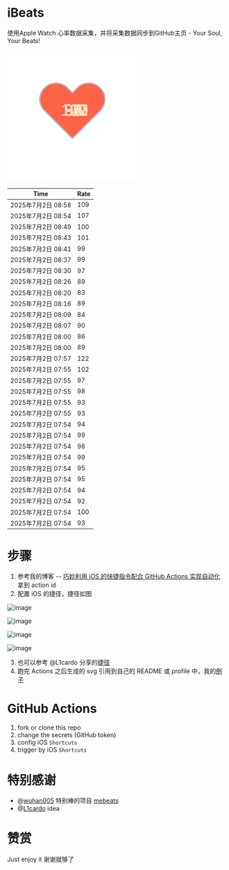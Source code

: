 # iBeats
使用Apple Watch 心率数据采集，并将采集数据同步到GitHub主页 - Your Soul, Your Beats!

![](./files/heart.svg)

<!--START_SECTION:my_heart_rate-->
| Time | Rate | 
 | ---- | ---- | 
| 2025年7月2日 08:58 | 109 |
| 2025年7月2日 08:54 | 107 |
| 2025年7月2日 08:49 | 100 |
| 2025年7月2日 08:43 | 101 |
| 2025年7月2日 08:41 | 99 |
| 2025年7月2日 08:37 | 99 |
| 2025年7月2日 08:30 | 97 |
| 2025年7月2日 08:26 | 89 |
| 2025年7月2日 08:20 | 83 |
| 2025年7月2日 08:16 | 89 |
| 2025年7月2日 08:09 | 84 |
| 2025年7月2日 08:07 | 90 |
| 2025年7月2日 08:00 | 86 |
| 2025年7月2日 08:00 | 89 |
| 2025年7月2日 07:57 | 122 |
| 2025年7月2日 07:55 | 102 |
| 2025年7月2日 07:55 | 97 |
| 2025年7月2日 07:55 | 98 |
| 2025年7月2日 07:55 | 93 |
| 2025年7月2日 07:55 | 93 |
| 2025年7月2日 07:54 | 94 |
| 2025年7月2日 07:54 | 99 |
| 2025年7月2日 07:54 | 98 |
| 2025年7月2日 07:54 | 99 |
| 2025年7月2日 07:54 | 95 |
| 2025年7月2日 07:54 | 95 |
| 2025年7月2日 07:54 | 94 |
| 2025年7月2日 07:54 | 92 |
| 2025年7月2日 07:54 | 100 |
| 2025年7月2日 07:54 | 93 |

<!--END_SECTION:my_heart_rate-->

# 步骤
1. 参考我的博客 -- [巧妙利用 iOS 的快捷指令配合 GitHub Actions 实现自动化](https://github.com/yihong0618/gitblog/issues/198) 拿到 action id
2. 配置 iOS 的捷径，捷径如图

![image](https://user-images.githubusercontent.com/15976103/122154218-0db0b480-ce97-11eb-93bb-5aec07c558dc.png)

![image](https://user-images.githubusercontent.com/15976103/122154236-186b4980-ce97-11eb-8e4b-70551a0391ae.png)

![image](https://user-images.githubusercontent.com/15976103/122154268-2d47dd00-ce97-11eb-902e-3acf292265a9.png)

![image](https://user-images.githubusercontent.com/15976103/122174055-fa144680-ceb4-11eb-9be2-3eb83cd516f7.png)

3. 也可以参考 @L1cardo 分享的[捷径](https://www.icloud.com/shortcuts/6ab6047b459c41ad822ad6b94b1c03d4)
4. 跑完 Actions 之后生成的 svg 引用到自己的 README 或 profile 中，我的[例子](https://github.com/yihong0618) 

# GitHub Actions

1. fork or clone this repo
2. change the secrets (GitHub token)
3. config iOS `Shortcuts` 
4. trigger by iOS `Shortcuts`

# 特别感谢
- @[wuhan005](https://github.com/wuhan005) 特别棒的项目 [mebeats](https://github.com/wuhan005/mebeats)
- @[L1cardo](https://github.com/L1cardo) idea

# 赞赏
Just enjoy it
谢谢就够了
